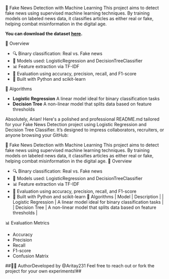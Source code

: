 📰 Fake News Detection with Machine Learning
This project aims to detect fake news using supervised machine learning techniques. By training models on labeled news data, it classifies articles as either real or fake, helping combat misinformation in the digital age.

**You can download the dataset [here](https://www.kaggle.com/datasets/subho117/fake-news-detection-using-machine-learning).**

🚀 Overview
- 🔍 Binary classification: Real vs. Fake news
- 🧠 Models used: LogisticRegression and DecisionTreeClassifier
- 📊 Feature extraction via TF-IDF
- 🧪 Evaluation using accuracy, precision, recall, and F1-score
- 🐍 Built with Python and scikit-learn

🧠 Algorithms
- **Logistic Regression** A linear model ideal for binary classification tasks 
- **Decision Tree** A non-linear model that splits data based on feature thresholds

Absolutely, Arian! Here's a polished and professional README.md tailored for your Fake News Detection project using Logistic Regression and Decision Tree Classifier. It’s designed to impress collaborators, recruiters, or anyone browsing your GitHub:

📰 Fake News Detection with Machine Learning
This project aims to detect fake news using supervised machine learning techniques. By training models on labeled news data, it classifies articles as either real or fake, helping combat misinformation in the digital age.
🚀 Overview
- 🔍 Binary classification: Real vs. Fake news
- 🧠 Models used: LogisticRegression and DecisionTreeClassifier
- 📊 Feature extraction via TF-IDF
- 🧪 Evaluation using accuracy, precision, recall, and F1-score
- 🐍 Built with Python and scikit-learn
🧠 Algorithms
| Model | Description | 
| Logistic Regression | A linear model ideal for binary classification tasks | 
| Decision Tree | A non-linear model that splits data based on feature thresholds | 

📊 Evaluation Metrics
- Accuracy
- Precision
- Recall
- F1-score
- Confusion Matrix

##👨‍💻 AuthorDeveloped by @Aritay231 Feel free to reach out or fork the project for your own experiments!##

